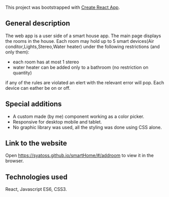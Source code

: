 This project was bootstrapped with [Create React App](https://github.com/facebook/create-react-app).

## General description

The web app is a user side of a smart house app.
The main page displays the rooms in the house.
Each room may hold up to 5 smart devices(Air conditor,Lights,Stereo,Water heater) under the following restrictions (and only them):
* each room has at most 1 stereo
* water heater can be added only to a bathroom (no restriction on quantity)

if any of the rules are violated an elert with the relevant error will pop.
Each device can eather be on or off.

## Special additions

* A custom made (by me) component working as a color picker.
* Responsive for desktop mobile and tablet.
* No graphic library was used, all the styling was done using CSS alone.

## Link to the website

Open https://syatoss.github.io/smartHome/#/addroom to view it in the browser.

## Technologies used

React, Javascript ES6, CSS3.


